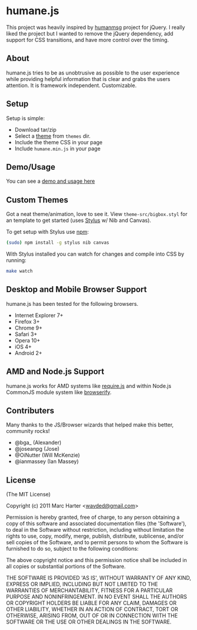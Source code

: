 # humane.js
This project was heavily inspired by [humanmsg](http://code.google.com/p/humanmsg/) project for jQuery.  I really
liked the project but I wanted to remove the jQuery dependency, add support for CSS transitions, and have more 
control over the timing.

## About
humane.js tries to be as unobtrusive as possible to the user experience while providing helpful information that is
clear and grabs the users attention.  It is framework independent.  Customizable.

## Setup
Setup is simple:

  - Download tar/zip
  - Select a [theme](https://github.com/wavded/humane-js/wiki/Themes) from `themes` dir.
  - Include the theme CSS in your page
  - Include `humane.min.js` in your page

## Demo/Usage

You can see a [demo and usage here](http://wavded.github.com/humane-js/)

## Custom Themes

Got a neat theme/animation, love to see it.  View `theme-src/bigbox.styl` for an template to get started (uses [Stylus](http://learnboost.github.com/stylus/) w/ Nib and Canvas).

To get setup with Stylus use [npm](http://npmjs.org):

```sh
(sudo) npm install -g stylus nib canvas
```

With Stylus installed you can watch for changes and compile into CSS by running:

```sh
make watch
```

## Desktop and Mobile Browser Support

humane.js has been tested for the following browsers.

  - Internet Explorer 7+
  - Firefox 3+
  - Chrome 9+
  - Safari 3+
  - Opera 10+
  - iOS 4+
  - Android 2+

## AMD and Node.js Support

humane.js works for AMD systems like [require.js](http://requirejs.org/) and within Node.js CommonJS module system like [browserify](https://github.com/substack/node-browserify).

## Contributers

Many thanks to the JS/Browser wizards that helped make this better, community rocks!

- @bga_ (Alexander)
- @joseanpg (Jose)
- @OiNutter (Will McKenzie)
- @ianmassey (Ian Massey)

## License

(The MIT License)

Copyright (c) 2011 Marc Harter &lt;wavded@gmail.com&gt;

Permission is hereby granted, free of charge, to any person obtaining
a copy of this software and associated documentation files (the
'Software'), to deal in the Software without restriction, including
without limitation the rights to use, copy, modify, merge, publish, distribute, sublicense, and/or sell copies of the Software, and to
permit persons to whom the Software is furnished to do so, subject to
the following conditions:

The above copyright notice and this permission notice shall be
included in all copies or substantial portions of the Software.

THE SOFTWARE IS PROVIDED 'AS IS', WITHOUT WARRANTY OF ANY KIND,
EXPRESS OR IMPLIED, INCLUDING BUT NOT LIMITED TO THE WARRANTIES OF
MERCHANTABILITY, FITNESS FOR A PARTICULAR PURPOSE AND NONINFRINGEMENT.
IN NO EVENT SHALL THE AUTHORS OR COPYRIGHT HOLDERS BE LIABLE FOR ANY
CLAIM, DAMAGES OR OTHER LIABILITY, WHETHER IN AN ACTION OF CONTRACT,
TORT OR OTHERWISE, ARISING FROM, OUT OF OR IN CONNECTION WITH THE
SOFTWARE OR THE USE OR OTHER DEALINGS IN THE SOFTWARE.

